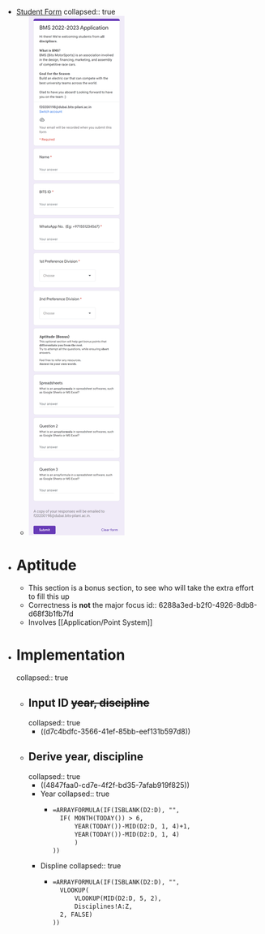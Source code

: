 - [Student Form](https://docs.google.com/forms/d/e/1FAIpQLSfgbDc-6qODy7T19XOwc05JBa7KlDx7AbwS4II7ZX7PRszyZw/viewform)
  collapsed:: true
	- ![student_form.png](../assets/student_form_1653321610968_0.png)
- # Aptitude
	- This section is a bonus section, to see who will take the extra effort to fill this up
	- Correctness is **not** the major focus
	  id:: 6288a3ed-b2f0-4926-8db8-d68f3b1fb7fd
	- Involves [[Application/Point System]]
- # Implementation
  collapsed:: true
	- ## Input ID ~~year, discipline~~
	  collapsed:: true
		- ((d7c4bdfc-3566-41ef-85bb-eef131b597d8))
	- ## Derive year, discipline
	  collapsed:: true
		- ((4847faa0-cd7e-4f2f-bd35-7afab919f825))
		- Year
		  collapsed:: true
			- ```mysql
			  =ARRAYFORMULA(IF(ISBLANK(D2:D), "",
			  	IF( MONTH(TODAY()) > 6,
			  		YEAR(TODAY())-MID(D2:D, 1, 4)+1,
			  		YEAR(TODAY())-MID(D2:D, 1, 4)
			        )
			  ))
			  ```
		- Displine
		  collapsed:: true
			- ```mysql
			  =ARRAYFORMULA(IF(ISBLANK(D2:D), "",
			  	VLOOKUP(
			  		VLOOKUP(MID(D2:D, 5, 2),
			  		Disciplines!A:Z,
			  	2, FALSE)
			  ))
			  ```